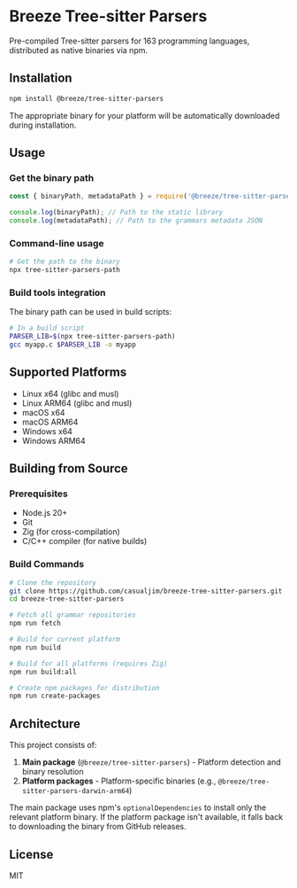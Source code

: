 # Breeze Tree-sitter Parsers

Pre-compiled Tree-sitter parsers for 163 programming languages, distributed as native binaries via npm.

## Installation

```bash
npm install @breeze/tree-sitter-parsers
```

The appropriate binary for your platform will be automatically downloaded during installation.

## Usage

### Get the binary path

```js
const { binaryPath, metadataPath } = require('@breeze/tree-sitter-parsers');

console.log(binaryPath); // Path to the static library
console.log(metadataPath); // Path to the grammars metadata JSON
```

### Command-line usage

```bash
# Get the path to the binary
npx tree-sitter-parsers-path
```

### Build tools integration

The binary path can be used in build scripts:

```bash
# In a build script
PARSER_LIB=$(npx tree-sitter-parsers-path)
gcc myapp.c $PARSER_LIB -o myapp
```

## Supported Platforms

- Linux x64 (glibc and musl)
- Linux ARM64 (glibc and musl)  
- macOS x64
- macOS ARM64
- Windows x64
- Windows ARM64

## Building from Source

### Prerequisites

- Node.js 20+
- Git
- Zig (for cross-compilation)
- C/C++ compiler (for native builds)

### Build Commands

```bash
# Clone the repository
git clone https://github.com/casualjim/breeze-tree-sitter-parsers.git
cd breeze-tree-sitter-parsers

# Fetch all grammar repositories
npm run fetch

# Build for current platform
npm run build

# Build for all platforms (requires Zig)
npm run build:all

# Create npm packages for distribution
npm run create-packages
```

## Architecture

This project consists of:

1. **Main package** (`@breeze/tree-sitter-parsers`) - Platform detection and binary resolution
2. **Platform packages** - Platform-specific binaries (e.g., `@breeze/tree-sitter-parsers-darwin-arm64`)

The main package uses npm's `optionalDependencies` to install only the relevant platform binary. If the platform package isn't available, it falls back to downloading the binary from GitHub releases.

## License

MIT
